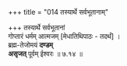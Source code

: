 +++
title = "014 तस्यार्थे सर्वभूतानाम्"

+++
तस्यार्थे सर्वभूतानां  
गोप्तारं धर्मम् आत्मजम् [मेधातिथिपाठः - तदर्थं] ।  
ब्रह्म-तेजोमयं **दण्डम्**  
**असृजत्** पूर्वम् ईश्वरः  ॥ ७.१४ ॥